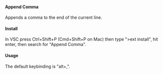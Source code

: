 #### Append Comma

Appends a comma to the end of the current line.

#### Install

In VSC press Ctrl+Shift+P (Cmd+Shift+P on Mac) then type ">ext install", hit enter, then search for "Append Comma".

#### Usage

The default keybinding is "alt+,".